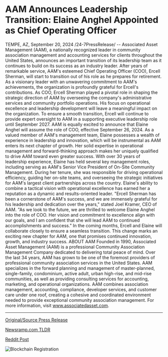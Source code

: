 # AAM Announces Leadership Transition: Elaine Anghel Appointed as Chief Operating Officer

TEMPE, AZ, September 20, 2024 /24-7PressRelease/ -- Associated Asset Management (AAM), a nationally recognized leader in community association management and accounting services for clients throughout the United States, announces an important transition of its leadership team as it continues to build on its success as an industry leader.   After years of remarkable service, AAM's esteemed Chief Operating Officer (COO), Ercell Sherman, will start to transition out of his role as he prepares for retirement. As a visionary leader with an unwavering commitment to AAM's achievements, the organization is profoundly grateful for Ercell's contributions.  As COO, Ercell Sherman played a pivotal role in shaping the strategic direction of AAM by overseeing the company's administrative services and community portfolio operations. His focus on operational excellence and leadership development will leave a meaningful impact on the organization. To ensure a smooth transition, Ercell will continue to provide expert oversight to AAM in a supporting executive leadership role until September 2027.  AAM is equally excited to announce that Elaine Anghel will assume the role of COO, effective September 26, 2024. As a valued member of AAM's management team, Elaine possesses a wealth of experience in leadership and innovation, which will be instrumental as AAM enters its next chapter of growth. Her solid expertise in operational management and forward-thinking approach makes her uniquely qualified to drive AAM toward even greater success.  With over 30 years of leadership experience, Elaine has held several key management roles, including serving as AAM's Senior Vice President of On-Site Community Management. During her tenure, she was responsible for driving operational efficiency, guiding her on-site teams, and overseeing the strategic initiatives for AAM's largest client partnerships across the country. Elaine's ability to combine a tactical vision with operational excellence has earned her a reputation as a dynamic and results-oriented leader.  "Ercell Sherman has been a cornerstone of AAM's success, and we are immensely grateful for his leadership and dedication over the years," stated Joel Kramer, CEO of AAM. "As we look to the future, we are thrilled to welcome Elaine Anghel into the role of COO. Her vision and commitment to excellence align with our goals, and I am confident that she will lead AAM to continued accomplishments and success."  In the coming months, Ercell and Elaine will collaborate closely to ensure a seamless transition. This change marks an exciting new chapter for AAM, one that promises continued innovation, growth, and industry success.  ABOUT AAM Founded in 1990, Associated Asset Management (AAM) is a professional Community Association Management Company dedicated to delivering total peace of mind. Over the last 34 years, AAM has grown to be one of the foremost providers of professional community association services in the United States. AAM specializes in the forward planning and management of master-planned, single-family, condominium, active adult, urban high-rise, and mid-rise communities, as well as providing consulting services for accounting, marketing, and operational organizations. AAM combines association management, accounting, compliance, developer services, and customer care under one roof, creating a cohesive and coordinated environment needed to provide exceptional community association management. For more information, visit www.associatedasset.com. 

---

[Original/Source Press Release](https://www.24-7pressrelease.com/press-release/514500/aam-announces-leadership-transition-elaine-anghel-appointed-as-chief-operating-officer)
                    

[Newsramp.com TLDR](None) 



[Reddit Post](https://www.reddit.com/r/Leadership_Management/comments/1fl67ah/aam_announces_transition_of_leadership_team_as/) 



![Blockchain Registration](https://cdn.newsramp.app/24-7PressRelease/qrcode/249/20/pinttvBA.webp)